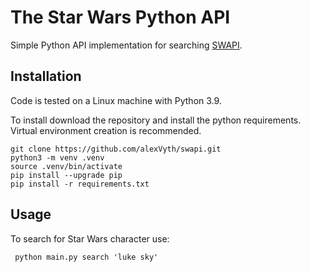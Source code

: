 # The Star Wars Python API

Simple Python API implementation for searching [SWAPI](https://www.swapi.tech).

## Installation

Code is tested on a Linux machine with Python 3.9.

To install download the repository and install the python requirements.
Virtual environment creation is recommended.

    git clone https://github.com/alexVyth/swapi.git
    python3 -m venv .venv
    source .venv/bin/activate
    pip install --upgrade pip
    pip install -r requirements.txt

## Usage

To search for Star Wars character use:

     python main.py search 'luke sky'
